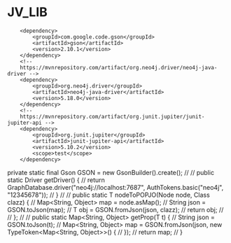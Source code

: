 # JV_LIB

<!-- https://mvnrepository.com/artifact/com.google.code.gson/gson -->
		<dependency>
			<groupId>com.google.code.gson</groupId>
			<artifactId>gson</artifactId>
			<version>2.10.1</version>
		</dependency>
		<!--
		https://mvnrepository.com/artifact/org.neo4j.driver/neo4j-java-driver -->
		<dependency>
			<groupId>org.neo4j.driver</groupId>
			<artifactId>neo4j-java-driver</artifactId>
			<version>5.18.0</version>
		</dependency>
		<!--
		https://mvnrepository.com/artifact/org.junit.jupiter/junit-jupiter-api -->
		<dependency>
			<groupId>org.junit.jupiter</groupId>
			<artifactId>junit-jupiter-api</artifactId>
			<version>5.10.2</version>
			<scope>test</scope>
		</dependency>
  private static final Gson GSON = new GsonBuilder().create();
//
//	public static Driver getDriver() {
//		return GraphDatabase.driver("neo4j://localhost:7687", AuthTokens.basic("neo4j", "12345678"));
//	}
//
//	public static <T> T nodeToPOPJO(Node node, Class<T> clazz) {
//		Map<String, Object> map = node.asMap();
//		String json = GSON.toJson(map);
//		T obj = GSON.fromJson(json, clazz);
//		return obj;
//
//	};
//
//	public static <T> Map<String, Object> getProp(T t) {
//		String json = GSON.toJson(t);
//		Map<String, Object> map = GSON.fromJson(json, new TypeToken<Map<String, Object>>() {
//		});
//		return map;
//	}
